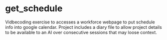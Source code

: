 # get_schedule
Vidbecoding exercise to accesses a workforce webpage to put schedule info into google calendar.  Project includes a diary file to allow project details to be available to an AI over consecutive sessions that may loose context.

